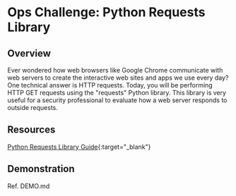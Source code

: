 # Ops Challenge: Python Requests Library 

## Overview

Ever wondered how web browsers like Google Chrome communicate with web servers to create the interactive web sites and apps we use every day? One technical answer is HTTP requests. Today, you will be performing HTTP GET requests using the "requests" Python library. This library is very useful for a security professional to evaluate how a web server responds to outside requests.

## Resources

[Python Requests Library Guide](https://realpython.com/python-requests/){:target="_blank"}

## Demonstration

Ref. DEMO.md
